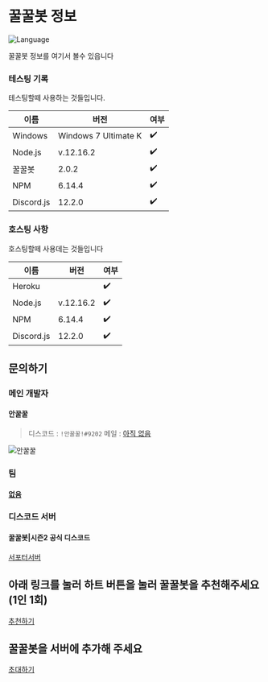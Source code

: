 # 꿀꿀봇 정보

![Language](https://img.shields.io/badge/language-Javascript,%20Node.js-brightgreen)

꿀꿀봇 정보를 여기서 볼수 있읍니다

### 테스팅 기록

테스팅할떼 사용하는 것들입니다.

| 이름       | 버전                          | 여부           |
| ---------- | ---------------------------- | ----------------|
| Windows    | Windows 7  Ultimate K        | ✔️               |
| Node.js    | v.12.16.2                    | ✔️               |
| 꿀꿀봇      | 2.0.2                        | ✔️              |
| NPM        | 6.14.4                       | ✔️               |
| Discord.js | 12.2.0                       | ✔️               |

### 호스팅 사항

호스팅할떼 사용데는 것들입니다

| 이름       | 버전                          | 여부           |
| ---------- | ---------------------------- | ----------------|
| Heroku     |                              | ✔️               |
| Node.js    | v.12.16.2                    | ✔️               |
| NPM        | 6.14.4                       | ✔️               |
| Discord.js | 12.2.0                       | ✔️               |

## 문의하기

### 메인 개발자

#### 안꿀꿀

> 디스코드 : `!안꿀꿀!#9202`
> 메일 : [아직 없음](mailto:없다니까!)

![안꿀꿀](https://cdn.discordapp.com/attachments/722813730588590230/728892923277738034/icon.png?size=256)

### 팀

#### [없음](없음)

### 디스코드 서버

#### 꿀꿀봇|시즌2 공식 디스코드

[서포터서버](https://invite.gg/godbot)

## 아래 링크를 눌러 하트 버튼을 눌러 꿀꿀봇을 추천해주세요(1인 1회)

[추천하기](https://koreanbots.dev/bots/702857016539873372)

## 꿀꿀봇을 서버에 추가해 주세요

[초대하기](https://discordapp.com/oauth2/authorize?client_id=702857016539873372&scope=bot&permissions=8)
